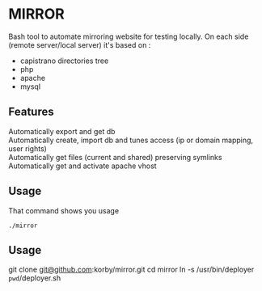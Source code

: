 # MIRROR
Bash tool to automate mirroring website for testing locally. On each side (remote server/local server) it's based on :
- capistrano directories tree
- php 
- apache
- mysql

## Features
Automatically export and get db  
Automatically create, import db and tunes access (ip or domain mapping, user rights)  
Automatically get files (current and shared) preserving symlinks  
Automatically get and activate apache vhost

## Usage
That command shows you usage
```
./mirror
```

## Usage
git clone git@github.com:korby/mirror.git
cd mirror
ln -s /usr/bin/deployer `pwd`/deployer.sh